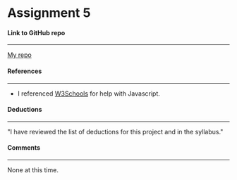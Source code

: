 # Assignment 5

#### Link to GitHub repo
---
[My repo](https://github.com/liveoutloud/assignment-5_boone-janetta)

#### References
---
- I referenced [W3Schools](https://www.w3schools.com/) for help with Javascript.

#### Deductions
---
"I have reviewed the list of deductions for this project and in the syllabus."

#### Comments
---
None at this time.
